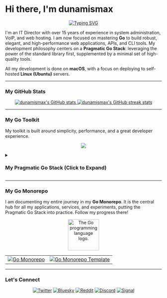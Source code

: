 # Hi there, I'm dunamismax

<p align="center">
  <a href="https://github.com/dunamismax">
    <img src="https://readme-typing-svg.herokuapp.com?font=Fira+Code&size=24&pause=1000&color=00ADD8&center=true&vCenter=true&width=800&lines=IT+Director.+%7C+Golang+Developer.;Building+with+The+Pragmatic+Go+Stack.;Standard+Library+First.+Minimal+Dependencies." alt="Typing SVG" />
  </a>
</p>

I'm an IT Director with over 15 years of experience in system administration, VoIP, and web hosting. I am now focused on mastering **Go** to build robust, elegant, and high-performance web applications, APIs, and CLI tools. My development philosophy centers on a **Pragmatic Go Stack**: leveraging the power of the standard library first, supplemented by a minimal set of high-quality tools.

All my development is done on **macOS**, with a focus on deploying to self-hosted **Linux (Ubuntu)** servers.

---

### My GitHub Stats

<p align="center">
  <a href="https://github.com/dunamismax">
    <img src="https://github-readme-stats.vercel.app/api?username=dunamismax&show_icons=true&theme=dracula&include_all_commits=true&count_private=true" alt="dunamismax's GitHub stats" />
  </a>
  <a href="https://github.com/dunamismax">
    <img src="https://github-readme-streak-stats.herokuapp.com/?user=dunamismax&theme=dracula" alt="dunamismax's GitHub streak stats" />
  </a>
</p>

---

### My Go Toolkit

My toolkit is built around simplicity, performance, and a great developer experience.

<p align="center">
  <a href="https://skillicons.dev">
    <img src="https://skillicons.dev/icons?i=go,postgres,docker,htmx,git,github,vscode,linux,ubuntu,bash" />
  </a>
</p>

<details>
<summary><h3>My Pragmatic Go Stack (Click to Expand)</h3></summary>

This stack is designed for building modern, high-performance, and self-contained web applications. It prioritizes simplicity and maintainability by leaning heavily on Go's powerful standard library and a minimal set of well-vetted, essential third-party libraries.

#### **Core Application & CLI**

- **Language:** [**Go**](https://go.dev/doc/) (v1.22+)
  - The application's foundation. A statically typed, compiled language renowned for performance, native concurrency, and single-binary deployments.
- **Web Router:** [**`net/http`**](https://pkg.go.dev/net/http/)
  - Go's powerful standard library handles all web server and routing needs. Using the built-in `http.ServeMux` provides a robust, dependency-free foundation.
- **CLI Framework:** [**`flag`**](https://pkg.go.dev/flag/)
  - The standard library package for parsing command-line flags, perfect for configuring application behavior at startup without external dependencies.
- **Database ORM:** [**GORM**](https://gorm.io/docs/)
  - A developer-friendly ORM that simplifies database interactions like CRUD, queries, and schema management.
- **Database Driver (PostgreSQL):** [**`lib/pq`**](https://pkg.go.dev/github.com/lib/pq)
  - A popular and stable PostgreSQL driver for Go that works seamlessly with the standard `database/sql` interface.
- **Database Migrations:** [**`golang-migrate/migrate`**](https://pkg.go.dev/github.com/golang-migrate/migrate/v4)
  - A dedicated tool for managing database schema changes using versioned SQL files, ensuring robust and repeatable migrations.

#### **Developer Experience & Tooling**

- **Package & Environment Management:** [**Go Modules & Toolchain**](https://go.dev/doc/tool/)
  - The native Go toolchain provides a unified experience for managing dependencies, builds (`go build`), testing, formatting (`go fmt`), and linting (`go vet`).
- **Configuration:** [**Viper**](https://github.com/spf13/viper)
  - A complete configuration solution handling `.env` files, other formats (JSON, YAML), environment variables, and remote config systems.
- **Live Reloading:** [**Air**](https://github.com/air-verse/air)
  - A command-line tool that automatically rebuilds and restarts the application on file changes, creating a fast and efficient development loop.

#### **Frontend & User Experience**

- **Client-Side Interactivity:** [**htmx**](https://htmx.org/docs/)
  - A small JavaScript library enabling modern AJAX and partial page updates directly in HTML, served by Go handlers.
- **Templating:** **`html/template`**
  - Go's standard library for secure, server-side HTML rendering with automatic, context-aware escaping to prevent XSS attacks.
- **Forms & Validation:** **Manual Struct Population & Methods**
  - Form data is manually parsed and validated using methods on Go structs, providing clear, explicit control over data handling.
- **Client-Side Validation:** **HTML5 Validation**
  - Uses built-in browser validation for instant feedback on user input, providing a great first line of defense.

#### **Authentication**

- **Core Authentication:** **`golang.org/x/crypto/bcrypt`** & **Standard `crypto` Packages**
  - Password security is handled with the industry-standard `bcrypt` hashing algorithm. Session management (e.g., JWTs) is built using Go's standard crypto packages.

#### **Deployment & Production**

- **Web Server / Reverse Proxy:** [**Caddy**](https://caddyserver.com/docs/)
  - A modern web server and reverse proxy with automatic HTTPS, perfect for securely routing traffic to the compiled Go application binary.
- **Asset Management:** [**Go `embed` Package**](https://pkg.go.dev/embed)
  - The standard library `embed` package bundles static assets (CSS, JS, images) directly into the Go binary, creating a single, self-contained executable that is trivial to deploy.

</details>

---

### My Go Monorepo

I am documenting my entire journey in my **Go Monorepo**. It is the central hub for all my applications, services, and experiments, putting the Pragmatic Go Stack into practice. Follow my progress there!

<p align="center">
  <img src="https://upload.wikimedia.org/wikipedia/commons/thumb/0/05/Go_Logo_Blue.svg/1920px-Go_Logo_Blue.svg.png" alt="The Go programming language logo." width="100"/>
</p>

<table align="center">
  <tr>
    <td align="center">
      <a href="https://github.com/dunamismax/go">
        <img src="https://github-readme-stats.vercel.app/api/pin/?username=dunamismax&repo=go&theme=dracula" alt="Go Monorepo" />
      </a>
    </td>
    <td align="center">
      <a href="https://github.com/dunamismax/go-monorepo-template">
        <img src="https://github-readme-stats.vercel.app/api/pin/?username=dunamismax&repo=go-monorepo-template&theme=dracula" alt="Go Monorepo Template" />
      </a>
    </td>
  </tr>
</table>

---

### Let's Connect

<p align="center">
  <a href="https://twitter.com/dunamismax" target="_blank"><img src="https://img.shields.io/badge/Twitter-%231DA1F2.svg?&style=for-the-badge&logo=twitter&logoColor=white" alt="Twitter"></a>
  <a href="https://bsky.app/profile/dunamismax.bsky.social" target="_blank"><img src="https://img.shields.io/badge/Bluesky-blue?style=for-the-badge&logo=bluesky&logoColor=white" alt="Bluesky"></a>
  <a href="https://reddit.com/user/dunamismax" target="_blank"><img src="https://img.shields.io/badge/Reddit-%23FF4500.svg?&style=for-the-badge&logo=reddit&logoColor=white" alt="Reddit"></a>
  <a href="https://discord.com/users/dunamismax" target="_blank"><img src="https://img.shields.io/badge/Discord-dunamismax-7289DA.svg?style=for-the-badge&logo=discord&logoColor=white" alt="Discord"></a>
  <a href="https://signal.me/#p/+dunamismax.66" target="_blank"><img src="https://img.shields.io/badge/Signal-dunamismax.66-3A76F0.svg?style=for-the-badge&logo=signal&logoColor=white" alt="Signal"></a>
</p>

